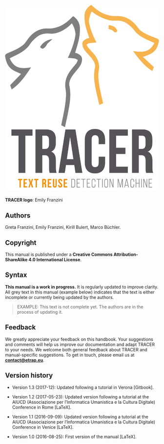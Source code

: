 # ![](/assets/logo-colour.png)

**TRACER logo**: Emily Franzini

## 

## Authors

Greta Franzini, Emily Franzini, Kirill Bulert, Marco Büchler.

## Copyright

This manual is published under a **Creative Commons Attribution-ShareAlike 4.0 International License**.

## Syntax

**This manual is a work in progress.** It is regularly updated to improve clarity. All grey text in this manual \(example below\) indicates that the text is either incomplete or currently being updated by the authors.

> EXAMPLE: This text is not complete yet. The authors are in the process of updating it.

## Feedback

We greatly appreciate your feedback on this handbook. Your suggestions and comments will help us improve our documentation and adapt TRACER to your needs. We welcome both general feedback about TRACER and manual-specific suggestions. To get in touch, please email us at **contact@etrap.eu**.

## Version history

* Version 1.3 \(2017-12\): Updated following a tutorial in Verona \[Gitbook\].

* Version 1.2 \(2017-05-23\): Updated version following a tutorial at the AIUCD \(Associazione per l’Informatica Umanistica e la Cultura Digitale\) Conference in Rome \[LaTeX\].
* Version 1.1 \(2016-09-09\): Updated version following a tutorial at the AIUCD \(Associazione per l’Informatica Umanistica e la Cultura Digitale\) Conference in Venice \[LaTeX\].
* Version 1.0 \(2016-08-25\): First version of the manual \[LaTeX\].



